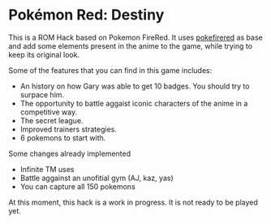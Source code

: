 # Pokémon Red: Destiny

This is a ROM Hack based on Pokemon FireRed. It uses [pokefirered](https://github.com/pret/pokefirered) as base and add some elements present in the anime to the game, while trying to keep its original look.

Some of the features that you can find in this game includes:
* An history on how Gary was able to get 10 badges. You should try to surpace him.
* The opportunity to battle aggaist iconic characters of the anime in a competitive way.
* The secret league.
* Improved trainers strategies.
* 6 pokemons to start with.

Some changes already implemented
* Infinite TM uses
* Battle aggainst an unofitial gym (AJ, kaz, yas)
* You can capture all 150 pokemons

At this moment, this hack is a work in progress. It is not ready to be played yet.
